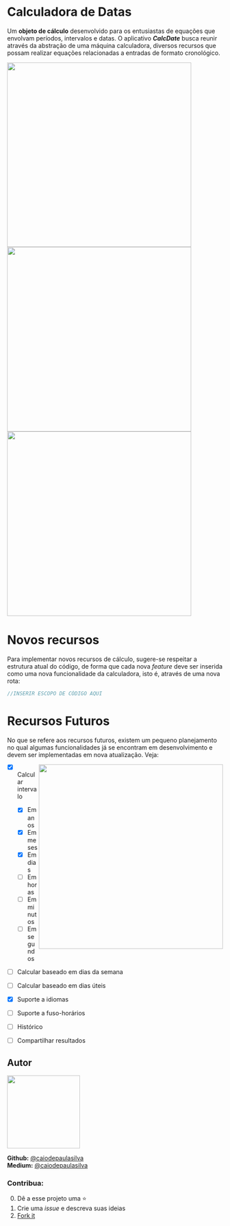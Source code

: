 # Calculadora de Datas

Um **objeto de cálculo** desenvolvido para os entusiastas de equações que envolvam períodos, intervalos e datas. O aplicativo ***CalcDate*** busca reunir através da abstração de uma máquina calculadora, diversos recursos que possam realizar equações relacionadas a entradas de formato cronológico.

<img src="https://user-images.githubusercontent.com/36136627/71374609-14a88080-259a-11ea-9843-2e55f6d4ea50.png" height="430"> <img src="https://user-images.githubusercontent.com/36136627/71374610-15d9ad80-259a-11ea-86cc-5cd1e9f12a80.png" height="430">
<img src="https://user-images.githubusercontent.com/36136627/71374614-170ada80-259a-11ea-92c0-7ab7c0999c4c.png" height="430">

# Novos recursos
Para implementar novos recursos de cálculo, sugere-se respeitar a estrutura atual do código, de forma que cada nova _feature_ deve ser inserida como uma nova funcionalidade da calculadora, isto é, através de uma nova rota:

  ```dart
//INSERIR ESCOPO DE CÓDIGO AQUI
```

# Recursos Futuros
No que se refere aos recursos futuros, existem um pequeno planejamento no qual algumas funcionalidades já se encontram em desenvolvimento e devem ser implementadas em nova atualização. Veja:

 <img align="right" src="https://user-images.githubusercontent.com/36136627/71374805-dc557200-259a-11ea-9f8a-45fbafaba984.png" height="430">
 
- [x] Calcular intervalo
  - [x] Em anos
  - [x] Em meses
  - [x] Em dias
  - [ ] Em horas
  - [ ] Em minutos
  - [ ] Em segundos
- [ ] Calcular baseado em dias da semana
- [ ] Calcular baseado em dias úteis
- [x] Suporte a idiomas
- [ ] Suporte a fuso-horários
- [ ] Histórico
- [ ] Compartilhar resultados








## Autor
<img src= "https://avatars3.githubusercontent.com/u/36136627?s=400&v=4" width="170" height="170">

**Github:** [@caiodepaulasilva](https://github.com/caiodepaulasilva) <br>
**Medium:** [@caiodepaulasilva](https://medium.com/@caiodepaulasilva)

### Contribua:

0.  Dê a esse projeto uma  ⭐️
1.  Crie uma _issue_ e descreva suas ideias
2. [Fork it](https://github.com/caiodepaulasilva/calcDate/fork)
